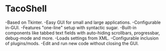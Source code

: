 # TacoShell
-Based on Tkinter.
-Easy GUI for small and large applications.
-Configurable in-GUI.
-Features "one-line" setup with syntactic sugar.
-Built-in components like tabbed text fields with auto-hiding scrollbars, progressbar, debug-mode and more.
-Loads settings from XML.
-Configurable inclusion of plugins/mods.
-Edit and run new code without closing the GUI.


